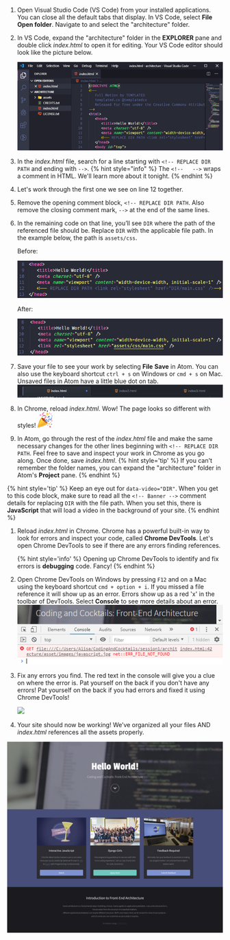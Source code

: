 1. Open Visual Studio Code (VS Code) from your installed applications. You can close all the default tabs that display. In VS Code, select **File** <i class="fa fa-long-arrow-right"></i> **Open folder**. Navigate to and select the "architecture" folder. 

1. In VS Code, expand the "architecture" folder in the **EXPLORER** pane and double click _index.html_ to open it for editing. Your VS Code editor should look like the picture below.

   ![](images/vs-code.png)

1. In the _index.html_ file, search for a line starting with `<!-- REPLACE DIR PATH` and ending with `-->`.
   {% hint style="info" %}
The `<!--   -->` wraps a comment in HTML. We'll learn more about it tonight.
   {% endhint %}

1. Let's work through the first one we see on line 12 together.
  
1. Remove the opening comment block, `<!-- REPLACE DIR PATH`. Also remove the closing comment mark, `-->` at the end of the same lines.

1. In the remaining code on that line, you’ll see `DIR` where the path of the referenced file should be. Replace `DIR` with the applicable file path. In the example below, the path is `assets/css`.

   Before:

   ![](images/code-before.png)

   After:
   
   ![](images/code-after.png)

1. Save your file to see your work by selecting **File** <i class="fa fa-long-arrow-right"></i> **Save** in Atom. You can also use the keyboard shortcut `ctrl + s` on Windows or `cmd + s` on Mac. Unsaved files in Atom have a little blue dot on tab.
   ![](images/atom.png)

1. In Chrome, reload _index.html_. Wow! The page looks so different with styles! ![](../images/emojis/party-popper.png)

1. In Atom, go through the rest of the _index.html_ file and make the same necessary changes for the other lines beginning with  `<!-- REPLACE DIR PATH`. Feel free to save and inspect your work in Chrome as you go along. Once done, save _index.html_.
  {% hint style='tip' %}
If you can't remember the folder names, you can expand the "architecture" folder in Atom's **Project** pane.
  {% endhint %}

  {% hint style='tip' %}
Keep an eye out for `data-video="DIR"`. When you get to this code block, make sure to read all the `<!-- Banner -->` comment details for replacing `DIR` with the file path. When you set this, there is **JavaScript** that will load a video in the background of your site.
  {% endhint %}

1. Reload _index.html_ in Chrome. Chrome has a powerful built-in way to look for errors and inspect your code, called **Chrome DevTools**. Let's open Chrome DevTools to see if there are any errors finding references.

   {% hint style='info' %}
Opening up Chrome DevTools to identify and fix errors is **debugging** code. Fancy!
   {% endhint %}

1. Open Chrome DevTools on Windows by pressing `F12` and on a Mac using the keyboard shortcut `cmd + option + i`. If you missed a file reference it will show up as an error. Errors show up as a red 'x' in the toolbar of DevTools. Select **Console** to see more details about an error.
   ![](images/devtools-error.png)

1. Fix any errors you find. The red text in the console will give you a clue on where the error is. Pat yourself on the back if you don't have any errors! Pat yourself on the back if you had errors and fixed it using Chrome DevTools! 

   ![](https://media.giphy.com/media/U3qhS9zHC7D1u/giphy.gif)

1. Your site should now be working! We’ve organized all your files AND _index.html_ references all the assets properly.

![](images/finished.png)
